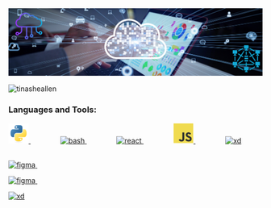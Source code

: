 <img src="https://github.com/tinasheallen/tinasheallen/blob/main/github banner.png" alt="banner that says Allen makes apps and websites">



<p align="left"> <img src="https://komarev.com/ghpvc/?username=tinasheallen&label=Profile%20views&color=0e75b6&style=flat" alt="tinasheallen" /> </p>



<h3 align="left">Languages and Tools:</h3>
  <p align="left"> </a> 
  


<a href="https://www.python.org" target="_blank" rel="noreferrer"> <img src="https://raw.githubusercontent.com/devicons/devicon/master/icons/python/python-original.svg" alt="python" width="40" height="40"/> 
</a>&nbsp;&nbsp;&nbsp;&nbsp;&nbsp;&nbsp;&nbsp;&nbsp;&nbsp;&nbsp;&nbsp;&nbsp;&nbsp;&nbsp;
<a href="https://www.gnu.org/software/bash/" target="_blank" rel="noreferrer"> <img src="https://cdn.worldvectorlogo.com/logos/bash-1.svg" alt="bash" width="80" height="80"/>
</a>&nbsp;&nbsp;&nbsp;&nbsp;&nbsp;&nbsp;&nbsp;&nbsp;&nbsp;&nbsp;&nbsp;&nbsp;&nbsp;&nbsp;
<a href="https://aws.amazon.com/" target="_blank" rel="noreferrer"> <img src="https://cdn.worldvectorlogo.com/logos/aws-2.svg" alt="react" width="40" height="40"/> 
</a>&nbsp;&nbsp;&nbsp;&nbsp;&nbsp;&nbsp;&nbsp;&nbsp;&nbsp;&nbsp;&nbsp;&nbsp;&nbsp;&nbsp;
<a href="https://developer.mozilla.org/en-US/docs/Web/JavaScript" target="_blank" rel="noreferrer"> <img src="https://raw.githubusercontent.com/devicons/devicon/master/icons/javascript/javascript-original.svg" alt="javascript" width="40" height="40"/> 
</a>&nbsp;&nbsp;&nbsp;&nbsp;&nbsp;&nbsp;&nbsp;&nbsp;&nbsp;&nbsp;&nbsp;&nbsp;&nbsp;&nbsp;
<a href="https://www.typescriptlang.org/" target="_blank" rel="noreferrer"> <img src="https://cdn.worldvectorlogo.com/logos/typescript-2.svg" alt="xd" width="40" height="40"/> 
</a>&nbsp;&nbsp;&nbsp;&nbsp;&nbsp;&nbsp;&nbsp;&nbsp;&nbsp;&nbsp;&nbsp;&nbsp;&nbsp;&nbsp;

<a href="https://www.figma.com/" target="_blank" rel="noreferrer"> <img src="https://www.vectorlogo.zone/logos/figma/figma-icon.svg" alt="figma" width="40" height="40"/> 
</a>&nbsp;&nbsp;&nbsp;&nbsp;&nbsp;&nbsp;&nbsp;&nbsp;&nbsp;&nbsp;&nbsp;&nbsp;&nbsp;&nbsp;

<a href="https://www.figma.com/" target="_blank" rel="noreferrer"> <img src="https://www.vectorlogo.zone/logos/figma/figma-icon.svg" alt="figma" width="40" height="40"/> 
</a>&nbsp;&nbsp;&nbsp;&nbsp;&nbsp;&nbsp;&nbsp;&nbsp;&nbsp;&nbsp;&nbsp;&nbsp;&nbsp;&nbsp;

<a href="https://www./nodejs.org/" target="_blank" rel="noreferrer"> <img src="https://cdn.worldvectorlogo.com/logos/nodejs-icon.svg" alt="xd" width="40" height="40"/>
</a>
</p>
